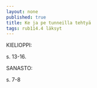 ```yaml
---
layout: none
published: true
title: Ke ja pe tunneilla tehtyä
tags: rub114.4 läksyt
---
```

KIELIOPPI:

s. 13-16.

SANASTO:

s. 7-8